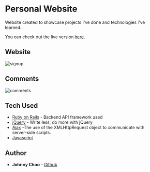 # Personal Website

Website created to showcase projects I've done and technologies I've learned.

You can check out the live version [here](https://johnnychoo.herokuapp.com/).

## Website

![signup](https://github.com/jchoo157/johnny-choo-website/blob/master/app/assets/images/personalsite.gif)

## Comments

![comments](https://github.com/jchoo157/johnny-choo-website/blob/master/app/assets/images/personalsite-comments.gif)

## Tech Used

* [Ruby on Rails](http://api.rubyonrails.org/) - Backend API framework used
* [jQuery](https://jquery.com/) - Write less, do more with jQuery
* [Ajax](https://developer.mozilla.org/en-US/docs/AJAX/Getting_Started) -The use of the XMLHttpRequest object to communicate with server-side scripts.
* [Javascript](https://)

## Author

* **Johnny Choo** - [Github](https://github.com/jchoo157)

